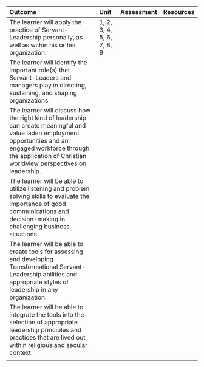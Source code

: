 | Outcome | Unit | Assessment | Resources |
| :--- | :--- | :--- | :--- |
| The learner will apply the practice of Servant-Leadership personally, as well as within his or her organization. | 1, 2, 3, 4, 5, 6, 7, 8, 9 |  |  |
| The learner will identify the important role\(s\) that Servant-Leaders and managers play in directing, sustaining, and shaping organizations. |  |  |  |
| The learner will discuss how the right kind of leadership can create meaningful and value laden employment opportunities and an engaged workforce through the application of Christian worldview perspectives on leadership. |  |  |  |
| The learner will be able to utilize listening and problem solving skills to evaluate the importance of good communications and decision-making in challenging business situations. |  |  |  |
| The learner will be able to create tools for assessing and developing Transformational Servant-Leadership abilities and appropriate styles of leadership in any organization. |  |  |  |
| The learner will be able to integrate the tools into the selection of appropriate leadership principles and practices that are lived out within religious and secular context |  |  |  |
|  |  |  |  |



